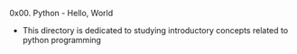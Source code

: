 0x00. Python - Hello, World
+ This directory is dedicated to studying introductory concepts related to python programming
